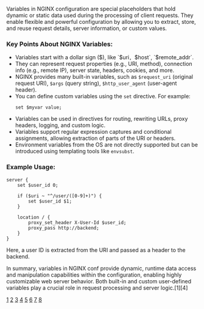 Variables in NGINX configuration are special placeholders that hold dynamic or static data used during the processing of
client requests. They enable flexible and powerful configuration by allowing you to extract, store, and reuse request
details, server information, or custom values.

### Key Points About NGINX Variables:

- Variables start with a dollar sign ($), like `$uri`, `$host`, `$remote_addr`.
- They can represent request properties (e.g., URI, method), connection info (e.g., remote IP), server state, headers,
  cookies, and more.
- NGINX provides many built-in variables, such as `$request_uri` (original request URI), `$args` (query string),
  `$http_user_agent` (user-agent header).
- You can define custom variables using the `set` directive. For example:
  ```
  set $myvar value;
  ```
- Variables can be used in directives for routing, rewriting URLs, proxy headers, logging, and custom logic.
- Variables support regular expression captures and conditional assignments, allowing extraction of parts of the URI or
  headers.
- Environment variables from the OS are not directly supported but can be introduced using templating tools like `envsubst`.

### Example Usage:

```nginx
server {
    set $user_id 0;

    if ($uri ~ "^/user/([0-9]+)") {
        set $user_id $1;
    }

    location / {
        proxy_set_header X-User-Id $user_id;
        proxy_pass http://backend;
    }
}
```

Here, a user ID is extracted from the URI and passed as a header to the backend.

In summary, variables in NGINX conf provide dynamic, runtime data access and manipulation capabilities within the
configuration, enabling highly customizable web server behavior. Both built-in and custom user-defined variables play a
crucial role in request processing and server logic.[1][4]

[1](https://statuslist.app/nginx/variables/) [2](https://www.baeldung.com/linux/nginx-config-environment-variables)
[3](https://stackoverflow.com/questions/15416957/using-variables-in-nginx-location-rules)
[4](https://nginx.org/en/docs/varindex.html) [5](http://nginx.org/en/docs/syntax.html)
[6](https://docs.nginx.com/nginx-one/agent/configure-instance-reporting/configuration-overview/)
[7](https://nginx.org/en/docs/http/ngx_http_core_module.html) [8](https://www.solo.io/topics/nginx/nginx-configuration)
